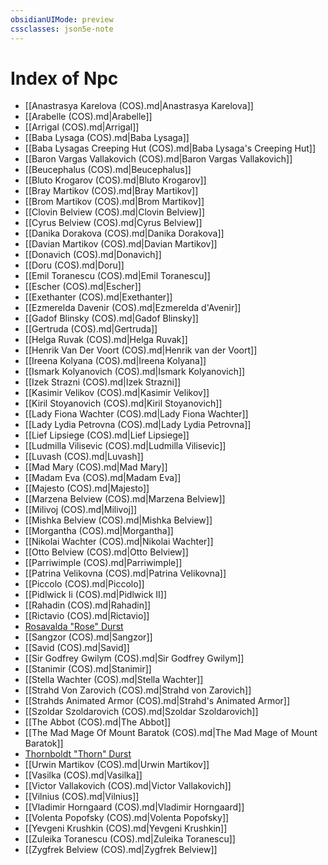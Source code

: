 ```yaml
---
obsidianUIMode: preview
cssclasses: json5e-note
---
```

# Index of Npc

- [[Anastrasya Karelova (COS).md\|Anastrasya Karelova]]
- [[Arabelle (COS).md\|Arabelle]]
- [[Arrigal (COS).md\|Arrigal]]
- [[Baba Lysaga (COS).md\|Baba Lysaga]]
- [[Baba Lysagas Creeping Hut (COS).md\|Baba Lysaga's Creeping Hut]]
- [[Baron Vargas Vallakovich (COS).md\|Baron Vargas Vallakovich]]
- [[Beucephalus (COS).md\|Beucephalus]]
- [[Bluto Krogarov (COS).md\|Bluto Krogarov]]
- [[Bray Martikov (COS).md\|Bray Martikov]]
- [[Brom Martikov (COS).md\|Brom Martikov]]
- [[Clovin Belview (COS).md\|Clovin Belview]]
- [[Cyrus Belview (COS).md\|Cyrus Belview]]
- [[Danika Dorakova (COS).md\|Danika Dorakova]]
- [[Davian Martikov (COS).md\|Davian Martikov]]
- [[Donavich (COS).md\|Donavich]]
- [[Doru (COS).md\|Doru]]
- [[Emil Toranescu (COS).md\|Emil Toranescu]]
- [[Escher (COS).md\|Escher]]
- [[Exethanter (COS).md\|Exethanter]]
- [[Ezmerelda Davenir (COS).md\|Ezmerelda d'Avenir]]
- [[Gadof Blinsky (COS).md\|Gadof Blinsky]]
- [[Gertruda (COS).md\|Gertruda]]
- [[Helga Ruvak (COS).md\|Helga Ruvak]]
- [[Henrik Van Der Voort (COS).md\|Henrik van der Voort]]
- [[Ireena Kolyana (COS).md\|Ireena Kolyana]]
- [[Ismark Kolyanovich (COS).md\|Ismark Kolyanovich]]
- [[Izek Strazni (COS).md\|Izek Strazni]]
- [[Kasimir Velikov (COS).md\|Kasimir Velikov]]
- [[Kiril Stoyanovich (COS).md\|Kiril Stoyanovich]]
- [[Lady Fiona Wachter (COS).md\|Lady Fiona Wachter]]
- [[Lady Lydia Petrovna (COS).md\|Lady Lydia Petrovna]]
- [[Lief Lipsiege (COS).md\|Lief Lipsiege]]
- [[Ludmilla Vilisevic (COS).md\|Ludmilla Vilisevic]]
- [[Luvash (COS).md\|Luvash]]
- [[Mad Mary (COS).md\|Mad Mary]]
- [[Madam Eva (COS).md\|Madam Eva]]
- [[Majesto (COS).md\|Majesto]]
- [[Marzena Belview (COS).md\|Marzena Belview]]
- [[Milivoj (COS).md\|Milivoj]]
- [[Mishka Belview (COS).md\|Mishka Belview]]
- [[Morgantha (COS).md\|Morgantha]]
- [[Nikolai Wachter (COS).md\|Nikolai Wachter]]
- [[Otto Belview (COS).md\|Otto Belview]]
- [[Parriwimple (COS).md\|Parriwimple]]
- [[Patrina Velikovna (COS).md\|Patrina Velikovna]]
- [[Piccolo (COS).md\|Piccolo]]
- [[Pidlwick Ii (COS).md\|Pidlwick II]]
- [[Rahadin (COS).md\|Rahadin]]
- [[Rictavio (COS).md\|Rictavio]]
- [Rosavalda "Rose" Durst](rosavalda-rose-durst-cos.md)
- [[Sangzor (COS).md\|Sangzor]]
- [[Savid (COS).md\|Savid]]
- [[Sir Godfrey Gwilym (COS).md\|Sir Godfrey Gwilym]]
- [[Stanimir (COS).md\|Stanimir]]
- [[Stella Wachter (COS).md\|Stella Wachter]]
- [[Strahd Von Zarovich (COS).md\|Strahd von Zarovich]]
- [[Strahds Animated Armor (COS).md\|Strahd's Animated Armor]]
- [[Szoldar Szoldarovich (COS).md\|Szoldar Szoldarovich]]
- [[The Abbot (COS).md\|The Abbot]]
- [[The Mad Mage Of Mount Baratok (COS).md\|The Mad Mage of Mount Baratok]]
- [Thornboldt "Thorn" Durst](thornboldt-thorn-durst-cos.md)
- [[Urwin Martikov (COS).md\|Urwin Martikov]]
- [[Vasilka (COS).md\|Vasilka]]
- [[Victor Vallakovich (COS).md\|Victor Vallakovich]]
- [[Vilnius (COS).md\|Vilnius]]
- [[Vladimir Horngaard (COS).md\|Vladimir Horngaard]]
- [[Volenta Popofsky (COS).md\|Volenta Popofsky]]
- [[Yevgeni Krushkin (COS).md\|Yevgeni Krushkin]]
- [[Zuleika Toranescu (COS).md\|Zuleika Toranescu]]
- [[Zygfrek Belview (COS).md\|Zygfrek Belview]]
